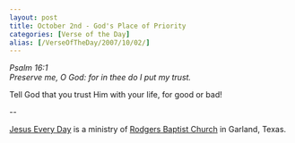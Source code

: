 ```yaml
---
layout: post
title: October 2nd - God's Place of Priority
categories: [Verse of the Day]
alias: [/VerseOfTheDay/2007/10/02/]
---
```


_Psalm 16:1  
Preserve me, O God: for in thee do I put my trust._

Tell God that you trust Him with your life, for good or bad!

 --

<a href=http://jesuseveryday.net>Jesus Every Day</a> is a ministry of <a href=http://rodgersbaptist.net>Rodgers Baptist Church</a> in Garland, Texas.
